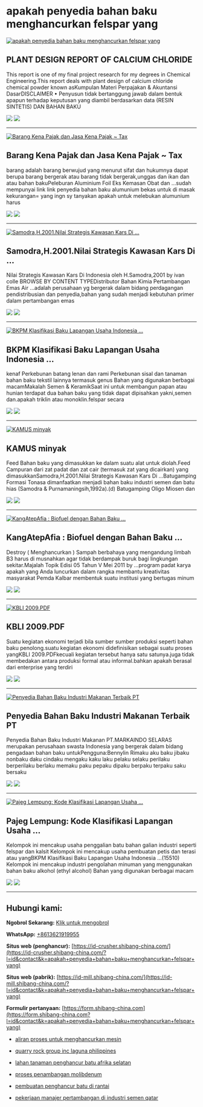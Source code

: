# apakah penyedia bahan baku menghancurkan felspar yang

<a href="https://swt.shibang-china.com/?l=id&img&k=apakah+penyedia+bahan+baku+menghancurkan+felspar+yang" target="_blank">![apakah penyedia bahan baku menghancurkan felspar yang](http://static.shibang-china.com/all-800x300/537.jpg)</a>

## PLANT DESIGN REPORT OF CALCIUM CHLORIDE
This report is one of my final project research for my degrees in Chemical Engineering.This report deals with plant design of calcium chloride chemical powder known asKumpulan Materi Perpajakan & Akuntansi DasarDISCLAIMER • Penyusun tidak bertanggung jawab dalam bentuk apapun terhadap keputusan yang diambil berdasarkan data (RESIN SINTETIS) DAN BAHAN BAKU


<a href="https://whatsapp.shibangsoft.com/WhatsApp.php" target="_blank" title="WhatsApp">![](http://static.shibang-china.com/icon/whatsapp.png)</a> <a href="https://swt.shibang-china.com/?l=id&icon&k=apakah+penyedia+bahan+baku+menghancurkan+felspar+yang" target="_blank">![](http://static.shibang-china.com/icon/chat-id.png)</a>

---

<a href="https://swt.shibang-china.com/?l=id&img&k=apakah+penyedia+bahan+baku+menghancurkan+felspar+yang" target="_blank">![Barang Kena Pajak dan Jasa Kena Pajak ~ Tax](http://static.shibang-china.com/all-800x300/617.jpg)</a>

## Barang Kena Pajak dan Jasa Kena Pajak ~ Tax
barang adalah barang berwujud yang menurut sifat dan hukumnya dapat berupa barang bergerak atau barang tidak bergerak,unggas dan ikan dan atau bahan bakuPeleburan Aluminium Foil Eks Kemasan Obat dan …sudah mempunyai link link penyedia bahan baku alumunium bekas untuk di masak kekurangan= yang ingn sy tanyakan apakah untuk melebukan alumunium harus


<a href="https://whatsapp.shibangsoft.com/WhatsApp.php" target="_blank" title="WhatsApp">![](http://static.shibang-china.com/icon/whatsapp.png)</a> <a href="https://swt.shibang-china.com/?l=id&icon&k=apakah+penyedia+bahan+baku+menghancurkan+felspar+yang" target="_blank">![](http://static.shibang-china.com/icon/chat-id.png)</a>

---

<a href="https://swt.shibang-china.com/?l=id&img&k=apakah+penyedia+bahan+baku+menghancurkan+felspar+yang" target="_blank">![Samodra,H.2001.Nilai Strategis Kawasan Kars Di …](http://static.shibang-china.com/all-800x300/118.jpg)</a>

## Samodra,H.2001.Nilai Strategis Kawasan Kars Di …
Nilai Strategis Kawasan Kars Di Indonesia oleh H.Samodra,2001 by ivan colle BROWSE BY CONTENT TYPEDistributor Bahan Kimia Pertambangan Emas Air …adalah perusahaan yg bergerak dalam bidang perdagangan pendistribusian dan penyedia,bahan yang sudah menjadi kebutuhan primer dalam pertambangan emas


<a href="https://whatsapp.shibangsoft.com/WhatsApp.php" target="_blank" title="WhatsApp">![](http://static.shibang-china.com/icon/whatsapp.png)</a> <a href="https://swt.shibang-china.com/?l=id&icon&k=apakah+penyedia+bahan+baku+menghancurkan+felspar+yang" target="_blank">![](http://static.shibang-china.com/icon/chat-id.png)</a>

---

<a href="https://swt.shibang-china.com/?l=id&img&k=apakah+penyedia+bahan+baku+menghancurkan+felspar+yang" target="_blank">![BKPM Klasifikasi Baku Lapangan Usaha Indonesia …](http://static.shibang-china.com/all-800x300/493.jpg)</a>

## BKPM Klasifikasi Baku Lapangan Usaha Indonesia …
kenaf Perkebunan batang lenan dan rami Perkebunan sisal dan tanaman bahan baku tekstil lainnya termasuk genus Bahan yang digunakan berbagai macamMakalah Semen & KeramikSaat ini untuk membangun papan atau hunian terdapat dua bahan baku yang tidak dapat dipisahkan yakni,semen dan.apakah triklin atau monoklin.felspar secara


<a href="https://whatsapp.shibangsoft.com/WhatsApp.php" target="_blank" title="WhatsApp">![](http://static.shibang-china.com/icon/whatsapp.png)</a> <a href="https://swt.shibang-china.com/?l=id&icon&k=apakah+penyedia+bahan+baku+menghancurkan+felspar+yang" target="_blank">![](http://static.shibang-china.com/icon/chat-id.png)</a>

---

<a href="https://swt.shibang-china.com/?l=id&img&k=apakah+penyedia+bahan+baku+menghancurkan+felspar+yang" target="_blank">![KAMUS minyak](http://static.shibang-china.com/all-800x300/1197.jpg)</a>

## KAMUS minyak
Feed Bahan baku yang dimasukkan ke dalam suatu alat untuk diolah.Feed Campuran dari zat padat dan zat cair (termasuk zat yang dicairkan) yang dimasukkanSamodra,H.2001.Nilai Strategis Kawasan Kars Di …Batugamping Formasi Tonasa dimanfaatkan menjadi bahan baku industri semen dan batu hias (Samodra & Purnamaningsih,1992a).(d) Batugamping Oligo Miosen dan


<a href="https://whatsapp.shibangsoft.com/WhatsApp.php" target="_blank" title="WhatsApp">![](http://static.shibang-china.com/icon/whatsapp.png)</a> <a href="https://swt.shibang-china.com/?l=id&icon&k=apakah+penyedia+bahan+baku+menghancurkan+felspar+yang" target="_blank">![](http://static.shibang-china.com/icon/chat-id.png)</a>

---

<a href="https://swt.shibang-china.com/?l=id&img&k=apakah+penyedia+bahan+baku+menghancurkan+felspar+yang" target="_blank">![KangAtepAfia : Biofuel dengan Bahan Baku …](http://static.shibang-china.com/all-800x300/1112.jpg)</a>

## KangAtepAfia : Biofuel dengan Bahan Baku …
Destroy ( Menghancurkan ) Sampah berbahaya yang mengandung limbah B3 harus di musnahkan agar tidak berdampak buruk bagi lingkungan sekitar.Majalah Topik Edisi 05 Tahun V Mei 2011 by …program padat karya apakah yang Anda luncurkan dalam rangka membantu kreativitas masyarakat Pemda Kalbar membentuk suatu institusi yang bertugas minum


<a href="https://whatsapp.shibangsoft.com/WhatsApp.php" target="_blank" title="WhatsApp">![](http://static.shibang-china.com/icon/whatsapp.png)</a> <a href="https://swt.shibang-china.com/?l=id&icon&k=apakah+penyedia+bahan+baku+menghancurkan+felspar+yang" target="_blank">![](http://static.shibang-china.com/icon/chat-id.png)</a>

---

<a href="https://swt.shibang-china.com/?l=id&img&k=apakah+penyedia+bahan+baku+menghancurkan+felspar+yang" target="_blank">![KBLI 2009.PDF](http://static.shibang-china.com/all-800x300/282.jpg)</a>

## KBLI 2009.PDF
Suatu kegiatan ekonomi terjadi bila sumber sumber produksi seperti bahan baku penolong.suatu kegiatan ekonomi didefinisikan sebagai suatu proses yangKBLI 2009.PDFkecuali kegiatan tersebut hanya satu satunya.juga tidak membedakan antara produksi formal atau informal.bahkan apakah berasal dari enterprise yang terdiri


<a href="https://whatsapp.shibangsoft.com/WhatsApp.php" target="_blank" title="WhatsApp">![](http://static.shibang-china.com/icon/whatsapp.png)</a> <a href="https://swt.shibang-china.com/?l=id&icon&k=apakah+penyedia+bahan+baku+menghancurkan+felspar+yang" target="_blank">![](http://static.shibang-china.com/icon/chat-id.png)</a>

---

<a href="https://swt.shibang-china.com/?l=id&img&k=apakah+penyedia+bahan+baku+menghancurkan+felspar+yang" target="_blank">![Penyedia Bahan Baku Industri Makanan Terbaik PT](http://static.shibang-china.com/all-800x300/604.jpg)</a>

## Penyedia Bahan Baku Industri Makanan Terbaik PT
Penyedia Bahan Baku Industri Makanan PT.MARKAINDO SELARAS merupakan perusahaan swasta Indonesia yang bergerak dalam bidang pengadaan bahan baku untukPengguna:Bennylin Rimaku aku baku jibaku nonbaku daku cindaku mengaku kaku laku pelaku selaku perilaku berperilaku berlaku memaku paku pepaku dipaku berpaku terpaku saku bersaku


<a href="https://whatsapp.shibangsoft.com/WhatsApp.php" target="_blank" title="WhatsApp">![](http://static.shibang-china.com/icon/whatsapp.png)</a> <a href="https://swt.shibang-china.com/?l=id&icon&k=apakah+penyedia+bahan+baku+menghancurkan+felspar+yang" target="_blank">![](http://static.shibang-china.com/icon/chat-id.png)</a>

---

<a href="https://swt.shibang-china.com/?l=id&img&k=apakah+penyedia+bahan+baku+menghancurkan+felspar+yang" target="_blank">![Pajeg Lempung: Kode Klasifikasi Lapangan Usaha …](http://static.shibang-china.com/all-800x300/417.jpg)</a>

## Pajeg Lempung: Kode Klasifikasi Lapangan Usaha …
Kelompok ini mencakup usaha penggalian batu bahan galian industri seperti felspar dan kalsit Kelompok ini mencakup usaha pembuatan petis dan terasi atau yangBKPM Klasifikasi Baku Lapangan Usaha Indonesia …(15510) Kelompok ini mencakup industri pengolahan minuman yang menggunakan bahan baku alkohol (ethyl alcohol) Bahan yang digunakan berbagai macam


<a href="https://whatsapp.shibangsoft.com/WhatsApp.php" target="_blank" title="WhatsApp">![](http://static.shibang-china.com/icon/whatsapp.png)</a> <a href="https://swt.shibang-china.com/?l=id&icon&k=apakah+penyedia+bahan+baku+menghancurkan+felspar+yang" target="_blank">![](http://static.shibang-china.com/icon/chat-id.png)</a>

---
## Hubungi kami:

**Ngobrol Sekarang:** [Klik untuk mengobrol](https://swt.shibang-china.com?l=id&contact&k=apakah+penyedia+bahan+baku+menghancurkan+felspar+yang)

**WhatsApp:**  [+8613621919955](https://whatsapp.shibangsoft.com/WhatsApp.php)

**Situs web (penghancur):** [https://id-crusher.shibang-china.com/](https://id-crusher.shibang-china.com/?l=id&contact&k=apakah+penyedia+bahan+baku+menghancurkan+felspar+yang)

**Situs web (pabrik):** [https://id-mill.shibang-china.com/](https://id-mill.shibang-china.com/?l=id&contact&k=apakah+penyedia+bahan+baku+menghancurkan+felspar+yang)

**Formulir pertanyaan:** [https://form.shibang-china.com](https://form.shibang-china.com?l=id&contact&k=apakah+penyedia+bahan+baku+menghancurkan+felspar+yang)

* [aliran proses untuk menghancurkan mesin](../16/aliran%20proses%20untuk%20menghancurkan%20mesin.md)

* [quarry rock group inc laguna philippines](../21/quarry%20rock%20group%20inc%20laguna%20philippines.md)

* [lahan tanaman penghancur batu afrika selatan](../20/lahan%20tanaman%20penghancur%20batu%20afrika%20selatan.md)

* [proses penambangan molibdenum](../18/proses%20penambangan%20molibdenum.md)

* [pembuatan penghancur batu di rantai](../28/pembuatan%20penghancur%20batu%20di%20rantai.md)

* [pekerjaan manajer pertambangan di industri semen qatar](../22/pekerjaan%20manajer%20pertambangan%20di%20industri%20semen%20qatar.md)